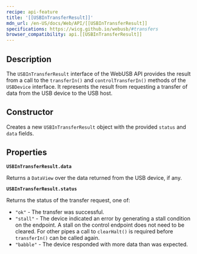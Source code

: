 ```yaml
---
recipe: api-feature
title: '[[USBInTransferResult]]'
mdn_url: /en-US/docs/Web/API/[[USBInTransferResult]]
specifications: https://wicg.github.io/webusb/#transfers
browser_compatibility: api.[[USBInTransferResult]]
---
```


## Description

The `USBInTransferResult` interface of the WebUSB API provides the result from a call to the `transferIn()` and `controlTransferIn()` methods of the `USBDevice` interface. It represents the result from requesting a transfer of data from the USB device to the USB host.

## Constructor

Creates a new `USBInTransferResult` object with the provided `status` and `data` fields.

## Properties

**`USBInTransferResult.data`**

Returns a `DataView` over the data returned from the USB device, if any.

**`USBInTransferResult.status`**

Returns the status of the transfer request, one of:

* `"ok"` - The transfer was successful.
* `"stall"` - The device indicated an error by generating a stall condition on the endpoint. A stall on the control endpoint does not need to be cleared. For other pipes a call to `clearHalt()` is required before `transferIn()` can be called again.
* `"babble"` - The device responded with more data than was expected.
